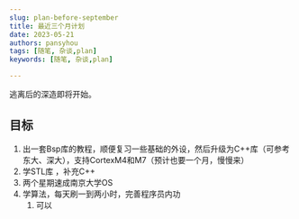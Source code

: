 ```yaml
---
slug: plan-before-september
title: 最近三个月计划
date: 2023-05-21
authors: pansyhou
tags: [随笔, 杂谈,plan]
keywords: [随笔, 杂谈,plan]

---
```




逃离后的深造即将开始。

<!-- truncate -->

## 目标

1. 出一套Bsp库的教程，顺便复习一些基础的外设，然后升级为C++库（可参考东大、深大），支持CortexM4和M7（预计也要一个月，慢慢来）
2. 学STL库 ，补充C++
3. 两个星期速成南京大学OS
4. 学算法，每天刷一到两小时，完善程序员内功
   1. 可以

